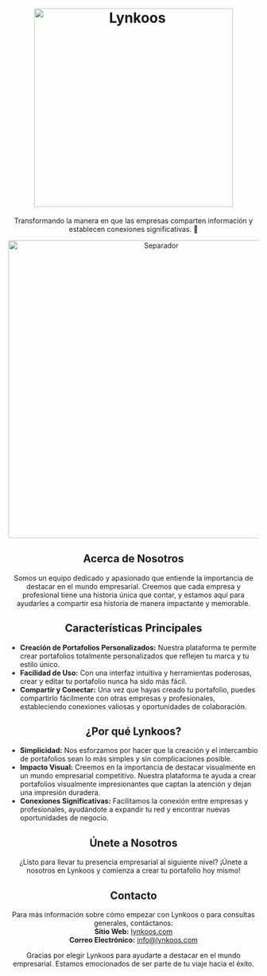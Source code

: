 <!-- Encabezado con el nombre de la organización -->
<h1 align="center">
  <img src="https://tuimagen.com/logo.png" alt="Lynkoos" width="400">
</h1>

<!-- Descripción breve y atractiva de la organización -->
<p align="center">
  Transformando la manera en que las empresas comparten información y establecen conexiones significativas. 💼
</p>

<!-- Separador -->
<p align="center">
  <img src="https://tuimagen.com/separador.png" alt="Separador" width="600">
</p>

<!-- Sección Acerca de Nosotros -->
<h2 align="center">Acerca de Nosotros</h2>

<p align="center">
  Somos un equipo dedicado y apasionado que entiende la importancia de destacar en el mundo empresarial. Creemos que cada empresa y profesional tiene una historia única que contar, y estamos aquí para ayudarles a compartir esa historia de manera impactante y memorable.
</p>

<!-- Sección Características Principales -->
<h2 align="center">Características Principales</h2>

<ul>
  <li><strong>Creación de Portafolios Personalizados:</strong> Nuestra plataforma te permite crear portafolios totalmente personalizados que reflejen tu marca y tu estilo único.</li>
  <li><strong>Facilidad de Uso:</strong> Con una interfaz intuitiva y herramientas poderosas, crear y editar tu portafolio nunca ha sido más fácil.</li>
  <li><strong>Compartir y Conectar:</strong> Una vez que hayas creado tu portafolio, puedes compartirlo fácilmente con otras empresas y profesionales, estableciendo conexiones valiosas y oportunidades de colaboración.</li>
</ul>

<!-- Sección ¿Por qué Lynkoos? -->
<h2 align="center">¿Por qué Lynkoos?</h2>

<ul>
  <li><strong>Simplicidad:</strong> Nos esforzamos por hacer que la creación y el intercambio de portafolios sean lo más simples y sin complicaciones posible.</li>
  <li><strong>Impacto Visual:</strong> Creemos en la importancia de destacar visualmente en un mundo empresarial competitivo. Nuestra plataforma te ayuda a crear portafolios visualmente impresionantes que captan la atención y dejan una impresión duradera.</li>
  <li><strong>Conexiones Significativas:</strong> Facilitamos la conexión entre empresas y profesionales, ayudándote a expandir tu red y encontrar nuevas oportunidades de negocio.</li>
</ul>

<!-- Sección Únete a Nosotros -->
<h2 align="center">Únete a Nosotros</h2>

<p align="center">
  ¿Listo para llevar tu presencia empresarial al siguiente nivel? ¡Únete a nosotros en Lynkoos y comienza a crear tu portafolio hoy mismo!
</p>

<!-- Sección Contacto -->
<h2 align="center">Contacto</h2>

<p align="center">
  Para más información sobre cómo empezar con Lynkoos o para consultas generales, contáctanos:<br>
  <strong>Sitio Web:</strong> <a href="https://lynkoos.com">lynkoos.com</a><br>
  <strong>Correo Electrónico:</strong> <a href="mailto:info@lynkoos.com">info@lynkoos.com</a>
</p>

<!-- Agradecimiento -->
<p align="center">
  Gracias por elegir Lynkoos para ayudarte a destacar en el mundo empresarial. Estamos emocionados de ser parte de tu viaje hacia el éxito.
</p>
